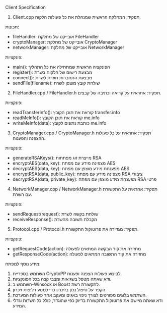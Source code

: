 Client Specification

1. Client.cpp
תפקיד: המחלקה הראשית שמנהלת את כל פעולות הלקוח.

תכונות:
- fileHandler: אובייקט של מחלקת FileHandler
- cryptoManager: אובייקט של מחלקת CryptoManager
- networkManager: אובייקט של מחלקת NetworkManager

פונקציות:
- main(): הפונקציה הראשית שמתחילה את כל התהליך
- register(): מבצעת רישום של הלקוח בשרת
- connect(): מבצעת התחברות חוזרת לשרת
- sendFile(filename): שולחת קובץ מוצפן לשרת

2. FileHandler.cpp / FileHandler.h
תפקיד: אחראית על קריאה וכתיבה של קבצים.

פונקציות:
- readTransferInfo(): קוראת את תוכן הקובץ transfer.info
- readMeInfo(): קוראת את תוכן הקובץ me.info
- writeMeInfo(data): כותבת נתונים לקובץ me.info

3. CryptoManager.cpp / CryptoManager.h
תפקיד: אחראית על כל פעולות ההצפנה והפענוח.

פונקציות:
- generateRSAKeys(): מייצרת זוג מפתחות RSA
- encryptAES(data, key): מצפינה מידע עם מפתח AES
- decryptAES(data, key): מפענחת מידע מוצפן עם מפתח AES
- encryptRSA(data, public_key): מצפינה מידע עם מפתח RSA ציבורי
- decryptRSA(data, private_key): מפענחת מידע מוצפן עם מפתח RSA פרטי

4. NetworkManager.cpp / NetworkManager.h
תפקיד: אחראית על התקשורת עם השרת.

פונקציות:
- sendRequest(request): שולחת בקשה לשרת
- receiveResponse(): מקבלת תשובה מהשרת

5. Protocol.cpp / Protocol.h
תפקיד: מגדירה את פרוטוקול התקשורת.

פונקציות:
- getRequestCode(action): מחזירה את קוד הבקשה המתאים לפעולה
- getResponseCode(action): מחזירה את קוד התשובה המתאים לפעולה

מידע נוסף למפתח:
1. השתמש בספריית CryptoPP לביצוע פעולות הצפנה ופענוח.
2. ודא שאתה מטפל בשגיאות ומצבי קצה בכל הפונקציות.
3. השתמש ב-Winsock או Boost לתקשורת רשת.
4. הקפד על טיפול נכון בזיכרון כדי למנוע דליפות זיכרון.
5. השתמש בלוגים מפורטים לצורך ניפוי באגים ומעקב אחר פעולות המערכת.
6. ודא שאתה מיישם את פרוטוקול התקשורת בדיוק כפי שהוגדר, כולל כל השדות וגדלי המידע.